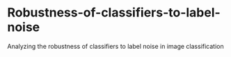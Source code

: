 # Robustness-of-classifiers-to-label-noise
Analyzing the robustness of classifiers to label noise in image classification
